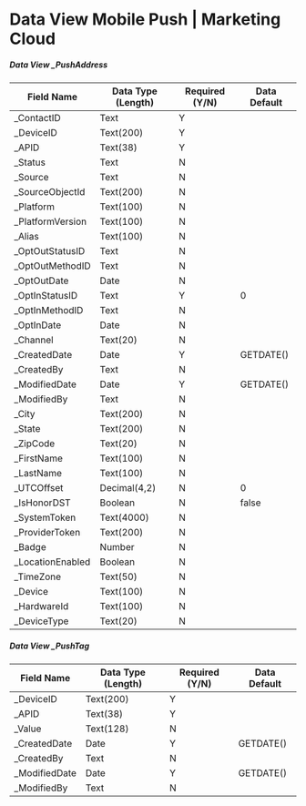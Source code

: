 # Data View Mobile Push | Marketing Cloud

##### Data View _PushAddress 


| Field Name       | Data Type (Length) | Required (Y/N) | Data Default |
|------------------|--------------------|----------------|--------------|
| _ContactID       | Text               | Y              |              |
| _DeviceID        | Text(200)          | Y              |              |
| _APID            | Text(38)           | Y              |              |
| _Status          | Text               | N              |              |
| _Source          | Text               | N              |              |
| _SourceObjectId  | Text(200)          | N              |              |
| _Platform        | Text(100)          | N              |              |
| _PlatformVersion | Text(100)          | N              |              |
| _Alias           | Text(100)          | N              |              |
| _OptOutStatusID  | Text               | N              |              |
| _OptOutMethodID  | Text               | N              |              |
| _OptOutDate      | Date               | N              |              |
| _OptInStatusID   | Text               | Y              | 0            |
| _OptInMethodID   | Text               | N              |              |
| _OptInDate       | Date               | N              |              |
| _Channel         | Text(20)           | N              |              |
| _CreatedDate     | Date               | Y              | GETDATE()    |
| _CreatedBy       | Text               | N              |              |
| _ModifiedDate    | Date               | Y              | GETDATE()    |
| _ModifiedBy      | Text               | N              |              |
| _City            | Text(200)          | N              |              |
| _State           | Text(200)          | N              |              |
| _ZipCode         | Text(20)           | N              |              |
| _FirstName       | Text(100)          | N              |              |
| _LastName        | Text(100)          | N              |              |
| _UTCOffset       | Decimal(4,2)       | N              | 0            |
| _IsHonorDST      | Boolean            | N              | false        |
| _SystemToken     | Text(4000)         | N              |              |
| _ProviderToken   | Text(200)          | N              |              |
| _Badge           | Number             | N              |              |
| _LocationEnabled | Boolean            | N              |              |
| _TimeZone        | Text(50)           | N              |              |
| _Device          | Text(100)          | N              |              |
| _HardwareId      | Text(100)          | N              |              |
| _DeviceType      | Text(20)           | N              |              |


##### Data View _PushTag 


| Field Name    | Data Type (Length) | Required (Y/N) | Data Default |
|---------------|--------------------|----------------|--------------|
| _DeviceID     | Text(200)          | Y              |              |
| _APID         | Text(38)           | Y              |              |
| _Value        | Text(128)          | N              |              |
| _CreatedDate  | Date               | Y              | GETDATE()    |
| _CreatedBy    | Text               | N              |              |
| _ModifiedDate | Date               | Y              | GETDATE()    |
| _ModifiedBy   | Text               | N              |              |
